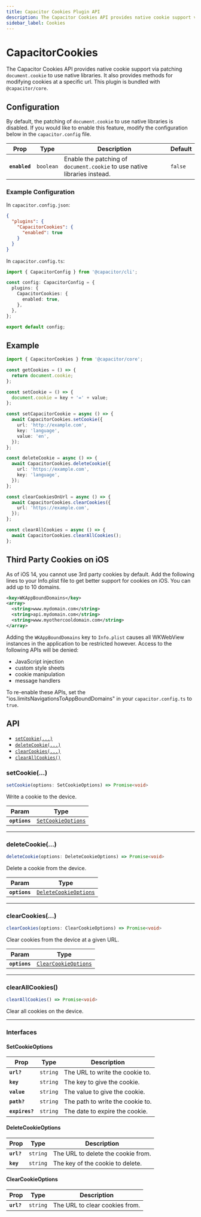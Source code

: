```yaml
---
title: Capacitor Cookies Plugin API
description: The Capacitor Cookies API provides native cookie support via patching `document.cookie` to use native libraries.
sidebar_label: Cookies
---
```


# CapacitorCookies

The Capacitor Cookies API provides native cookie support via patching `document.cookie` to use native libraries. It also provides methods for modifying cookies at a specific url. This plugin is bundled with `@capacitor/core`.

## Configuration

By default, the patching of `document.cookie` to use native libraries is disabled.
If you would like to enable this feature, modify the configuration below in the `capacitor.config` file.

| Prop          | Type                 | Description                                                               | Default            |
| ------------- | -------------------- | ------------------------------------------------------------------------- | ------------------ |
| **`enabled`** | <code>boolean</code> | Enable the patching of `document.cookie` to use native libraries instead. | <code>false</code> |

### Example Configuration

In `capacitor.config.json`:

```json
{
  "plugins": {
    "CapacitorCookies": {
      "enabled": true
    }
  }
}
```

In `capacitor.config.ts`:

```ts
import { CapacitorConfig } from '@capacitor/cli';

const config: CapacitorConfig = {
  plugins: {
    CapacitorCookies: {
      enabled: true,
    },
  },
};

export default config;
```

## Example

```typescript
import { CapacitorCookies } from '@capacitor/core';

const getCookies = () => {
  return document.cookie;
};

const setCookie = () => {
  document.cookie = key + '=' + value;
};

const setCapacitorCookie = async () => {
  await CapacitorCookies.setCookie({
    url: 'http://example.com',
    key: 'language',
    value: 'en',
  });
};

const deleteCookie = async () => {
  await CapacitorCookies.deleteCookie({
    url: 'https://example.com',
    key: 'language',
  });
};

const clearCookiesOnUrl = async () => {
  await CapacitorCookies.clearCookies({
    url: 'https://example.com',
  });
};

const clearAllCookies = async () => {
  await CapacitorCookies.clearAllCookies();
};
```

## Third Party Cookies on iOS

As of iOS 14, you cannot use 3rd party cookies by default. Add the following lines to your Info.plist file to get better support for cookies on iOS. You can add up to 10 domains.

```xml
<key>WKAppBoundDomains</key>
<array>
  <string>www.mydomain.com</string>
  <string>api.mydomain.com</string>
  <string>www.myothercooldomain.com</string>
</array>
```

Adding the ```WKAppBoundDomains``` key to ```Info.plist``` causes all WKWebView instances in the application to be restricted however. Access to the following APIs will be denied:

- JavaScript injection
- custom style sheets
- cookie manipulation
- message handlers

To re-enable these APIs, set the "ios.limitsNavigationsToAppBoundDomains" in your ```capacitor.config.ts``` to ```true```.

## API

<docgen-index>

- [`setCookie(...)`](#setCookie)
- [`deleteCookie(...)`](#deleteCookie)
- [`clearCookies(...)`](#clearCookies)
- [`clearAllCookies()`](#clearAllCookies)

</docgen-index>

<docgen-api>

### setCookie(...)

```typescript
setCookie(options: SetCookieOptions) => Promise<void>
```

Write a cookie to the device.

| Param         | Type                                                          |
| ------------- | ------------------------------------------------------------- |
| **`options`** | <code><a href="#setcookieoptions">SetCookieOptions</a></code> |

---

### deleteCookie(...)

```typescript
deleteCookie(options: DeleteCookieOptions) => Promise<void>
```

Delete a cookie from the device.

| Param         | Type                                                                |
| ------------- | ------------------------------------------------------------------- |
| **`options`** | <code><a href="#deletecookieoptions">DeleteCookieOptions</a></code> |

---

### clearCookies(...)

```typescript
clearCookies(options: ClearCookieOptions) => Promise<void>
```

Clear cookies from the device at a given URL.

| Param         | Type                                                              |
| ------------- | ----------------------------------------------------------------- |
| **`options`** | <code><a href="#clearcookieoptions">ClearCookieOptions</a></code> |

---

### clearAllCookies()

```typescript
clearAllCookies() => Promise<void>
```

Clear all cookies on the device.

---

### Interfaces

#### SetCookieOptions

| Prop           | Type                | Description                      |
| -------------- | ------------------- | -------------------------------- |
| **`url?`**     | <code>string</code> | The URL to write the cookie to.  |
| **`key`**      | <code>string</code> | The key to give the cookie.      |
| **`value`**    | <code>string</code> | The value to give the cookie.    |
| **`path?`**    | <code>string</code> | The path to write the cookie to. |
| **`expires?`** | <code>string</code> | The date to expire the cookie.   |

#### DeleteCookieOptions

| Prop       | Type                | Description                        |
| ---------- | ------------------- | ---------------------------------- |
| **`url?`** | <code>string</code> | The URL to delete the cookie from. |
| **`key`**  | <code>string</code> | The key of the cookie to delete.   |

#### ClearCookieOptions

| Prop       | Type                | Description                    |
| ---------- | ------------------- | ------------------------------ |
| **`url?`** | <code>string</code> | The URL to clear cookies from. |

</docgen-api>
